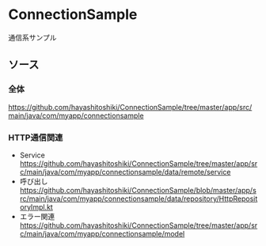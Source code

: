 # ConnectionSample
通信系サンプル
## ソース
### 全体  
 https://github.com/hayashitoshiki/ConnectionSample/tree/master/app/src/main/java/com/myapp/connectionsample
### HTTP通信関連
* Service  
https://github.com/hayashitoshiki/ConnectionSample/tree/master/app/src/main/java/com/myapp/connectionsample/data/remote/service  
* 呼び出し  
https://github.com/hayashitoshiki/ConnectionSample/blob/master/app/src/main/java/com/myapp/connectionsample/data/repository/HttpRepositoryImpl.kt
* エラー関連  
https://github.com/hayashitoshiki/ConnectionSample/tree/master/app/src/main/java/com/myapp/connectionsample/model

